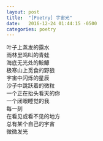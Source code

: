 ```yaml
---
layout: post
title:  "[Poetry] 宇宙光"
date:   2016-12-24 01:44:15 -0500
categories: poetry
---
```


叶子上蒸发的露水\
雨林里鸣叫的青蛙\
海底无光处的鮟鱇\
极寒山上觅食的野狼\
宇宙中闪烁的星辰\
沙子中跳跃着的微粒\
一个正在抬头看天的你\
一个闭眼睡觉的我\
每一刻\
在看见或看不见的地方\
总有某个自己的宇宙\
微微发光

